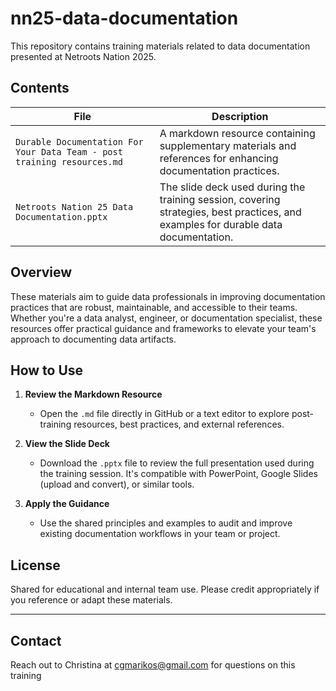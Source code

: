 # nn25-data-documentation

This repository contains training materials related to data documentation presented at Netroots Nation 2025.

## Contents

| File | Description |
|------|-------------|
| `Durable Documentation For Your Data Team - post training resources.md` | A markdown resource containing supplementary materials and references for enhancing documentation practices. |
| `Netroots Nation 25 Data Documentation.pptx` | The slide deck used during the training session, covering strategies, best practices, and examples for durable data documentation. |

## Overview

These materials aim to guide data professionals in improving documentation practices that are robust, maintainable, and accessible to their teams. Whether you're a data analyst, engineer, or documentation specialist, these resources offer practical guidance and frameworks to elevate your team's approach to documenting data artifacts.

## How to Use

1. **Review the Markdown Resource**
   - Open the `.md` file directly in GitHub or a text editor to explore post-training resources, best practices, and external references.

2. **View the Slide Deck**
   - Download the `.pptx` file to review the full presentation used during the training session. It's compatible with PowerPoint, Google Slides (upload and convert), or similar tools.

3. **Apply the Guidance**
   - Use the shared principles and examples to audit and improve existing documentation workflows in your team or project.

## License

Shared for educational and internal team use. Please credit appropriately if you reference or adapt these materials.

---

## Contact
Reach out to Christina at cgmarikos@gmail.com for questions on this training
